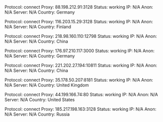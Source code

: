 Protocol: connect
Proxy: 88.198.212.91:3128
Status: working
IP: N/A
Anon: N/A
Server: N/A
Country: Germany

Protocol: connect
Proxy: 116.203.15.29:3128
Status: working
IP: N/A
Anon: N/A
Server: N/A
Country: Finland

Protocol: connect
Proxy: 218.98.160.110:12798
Status: working
IP: N/A
Anon: N/A
Server: N/A
Country: China

Protocol: connect
Proxy: 176.97.210.117:3000
Status: working
IP: N/A
Anon: N/A
Server: N/A
Country: Germany

Protocol: connect
Proxy: 221.202.27.194:10811
Status: working
IP: N/A
Anon: N/A
Server: N/A
Country: China

Protocol: connect
Proxy: 35.178.50.207:8181
Status: working
IP: N/A
Anon: N/A
Server: N/A
Country: United Kingdom

Protocol: connect
Proxy: 44.199.166.74:80
Status: working
IP: N/A
Anon: N/A
Server: N/A
Country: United States

Protocol: connect
Proxy: 185.217.198.163:3128
Status: working
IP: N/A
Anon: N/A
Server: N/A
Country: Russia

